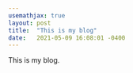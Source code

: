 ```yaml
---
usemathjax: true
layout: post
title:  "This is my blog"
date:   2021-05-09 16:08:01 -0400
---
```


This is my blog.